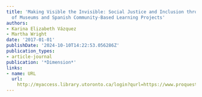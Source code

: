 ```yaml
---
title: 'Making Visible the Invisible: Social Justice and Inclusion through the Collaboration
  of Museums and Spanish Community-Based Learning Projects'
authors:
- Karina Elizabeth Vázquez
- Martha Wright
date: '2017-01-01'
publishDate: '2024-10-10T14:22:53.056286Z'
publication_types:
- article-journal
publication: '*Dimension*'
links:
- name: URL
  url: 
    http://myaccess.library.utoronto.ca/login?qurl=https://www.proquest.com/docview/2228688851?accountid=14771&bdid=38382&_bd=mRTe27Ax0ItQbCpIB2HLFe%2BgC3A%3D
---
```

